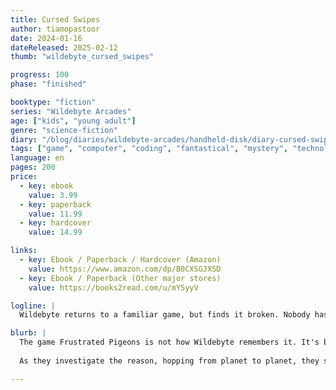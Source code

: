 ```yaml
---
title: Cursed Swipes
author: tiamopastoor
date: 2024-01-16
dateReleased: 2025-02-12
thumb: "wildebyte_cursed_swipes"

progress: 100
phase: "finished"

booktype: "fiction"
series: "Wildebyte Arcades"
age: ["kids", "young adult"] 
genre: "science-fiction"
diary: "/blog/diaries/wildebyte-arcades/handheld-disk/diary-cursed-swipes/"
tags: ["game", "computer", "coding", "fantastical", "mystery", "technology", "adventure"]
language: en
pages: 200
price:
  - key: ebook
    value: 3.99
  - key: paperback
    value: 11.99
  - key: hardcover
    value: 14.99

links: 
  - key: Ebook / Paperback / Hardcover (Amazon)
    value: https://www.amazon.com/dp/B0CXSGJXSD
  - key: Ebook / Paperback (Other major stores)
    value: https://books2read.com/u/mY5yyV

logline: |
  Wildebyte returns to a familiar game, but finds it broken. Nobody has limbs, cats fall from the sky, and everyone is angry for mysterious reasons. They discover a special Ludramagic to fix the game---and see their future. As their nightmare becomes truth, however, they are forced to use this magic no matter the personal cost.

blurb: |
  The game Frustrated Pigeons is not how Wildebyte remembers it. It's barely played. It's another bad clone by the Guild. Nobody has limbs, cats fall from the sky, and everyone is angry for mysterious reasons.
  
  As they investigate the reason, hopping from planet to planet, they stumble upon a special type of Ludramagic. One that allows certainty of the future---but also comes at a great cost. When their biggest nightmare suddenly becomes reality, Wildebyte must fix the game's flaws while at their weakest, swimming in unknown seas.

---
```


